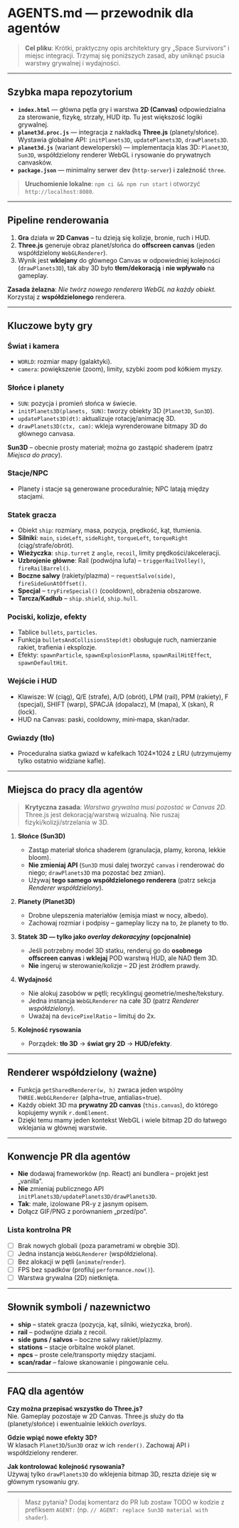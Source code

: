 # AGENTS.md — przewodnik dla agentów

> **Cel pliku**: Krótki, praktyczny opis architektury gry „Space Survivors” i miejsc integracji. Trzymaj się poniższych zasad, aby uniknąć psucia warstwy grywalnej i wydajności.

---

## Szybka mapa repozytorium

- **`index.html`** — główna pętla gry i warstwa **2D (Canvas)** odpowiedzialna za sterowanie, fizykę, strzały, HUD itp. Tu jest większość logiki grywalnej.
- **`planet3d.proc.js`** — integracja z nakładką **Three.js** (planety/słońce). Wystawia globalne API: `initPlanets3D`, `updatePlanets3D`, `drawPlanets3D`.
- **`planet3d.js`** (wariant deweloperski) — implementacja klas 3D: `Planet3D`, `Sun3D`, współdzielony renderer WebGL i rysowanie do prywatnych canvasków.
- **`package.json`** — minimalny serwer dev (`http-server`) i zależność `three`.

> **Uruchomienie lokalne**: `npm ci && npm run start` i otworzyć `http://localhost:8080`.

---

## Pipeline renderowania

1. **Gra** działa w **2D Canvas** – tu dzieją się kolizje, bronie, ruch i HUD.
2. **Three.js** generuje obraz planet/słońca do **offscreen canvas** (jeden współdzielony `WebGLRenderer`).
3. Wynik jest **wklejany** do głównego Canvas w odpowiedniej kolejności (`drawPlanets3D`), tak aby 3D było **tłem/dekoracją** i **nie wpływało** na gameplay.

**Zasada żelazna**: _Nie twórz nowego renderera WebGL na każdy obiekt._ Korzystaj z **współdzielonego** renderera.

---

## Kluczowe byty gry

### Świat i kamera
- `WORLD`: rozmiar mapy (galaktyki).
- `camera`: powiększenie (zoom), limity, szybki zoom pod kółkiem myszy.

### Słońce i planety
- `SUN`: pozycja i promień słońca w świecie.
- `initPlanets3D(planets, SUN)`: tworzy obiekty 3D (`Planet3D`, `Sun3D`).
- `updatePlanets3D(dt)`: aktualizuje rotację/animację 3D.
- `drawPlanets3D(ctx, cam)`: wkleja wyrenderowane bitmapy 3D do głównego canvasa.

**Sun3D** – obecnie prosty materiał; można go zastąpić shaderem (patrz _Miejsca do pracy_).

### Stacje/NPC
- Planety i stacje są generowane proceduralnie; NPC latają między stacjami.

### Statek gracza
- Obiekt `ship`: rozmiary, masa, pozycja, prędkość, kąt, tłumienia.
- **Silniki**: `main`, `sideLeft`, `sideRight`, `torqueLeft`, `torqueRight` (ciąg/strafe/obrót).
- **Wieżyczka**: `ship.turret` z `angle`, `recoil`, limity prędkości/akceleracji.
- **Uzbrojenie główne**: Rail (podwójna lufa) – `triggerRailVolley()`, `fireRailBarrel()`.
- **Boczne salwy** (rakiety/plazma) – `requestSalvo(side)`, `fireSideGunAtOffset()`.
- **Specjal** – `tryFireSpecial()` (cooldown), obrażenia obszarowe.
- **Tarcza/Kadłub** – `ship.shield`, `ship.hull`.

### Pociski, kolizje, efekty
- Tablice `bullets`, `particles`.
- Funkcja `bulletsAndCollisionsStep(dt)` obsługuje ruch, namierzanie rakiet, trafienia i eksplozje.
- Efekty: `spawnParticle`, `spawnExplosionPlasma`, `spawnRailHitEffect`, `spawnDefaultHit`.

### Wejście i HUD
- Klawisze: W (ciąg), Q/E (strafe), A/D (obrót), LPM (rail), PPM (rakiety), F (specjal), SHIFT (warp), SPACJA (dopalacz), M (mapa), X (skan), R (lock).
- HUD na Canvas: paski, cooldowny, mini‑mapa, skan/radar.

### Gwiazdy (tło)
- Proceduralna siatka gwiazd w kafelkach 1024×1024 z LRU (utrzymujemy tylko ostatnio widziane kafle).

---

## Miejsca do pracy dla agentów

> **Krytyczna zasada**: _Warstwa grywalna musi pozostać w Canvas 2D._ Three.js jest dekoracją/warstwą wizualną. Nie ruszaj fizyki/kolizji/strzelania w 3D.

1. **Słońce (Sun3D)**  
   - Zastąp materiał słońca shaderem (granulacja, plamy, korona, lekkie bloom).  
   - **Nie zmieniaj API** (`Sun3D` musi dalej tworzyć `canvas` i renderować do niego; `drawPlanets3D` ma pozostać bez zmian).
   - Używaj **tego samego współdzielonego renderera** (patrz sekcja _Renderer współdzielony_).

2. **Planety (Planet3D)**  
   - Drobne ulepszenia materiałów (emisja miast w nocy, albedo).  
   - Zachowaj rozmiar i podpisy – gameplay liczy na to, że planety to tło.

3. **Statek 3D — tylko jako _overlay dekoracyjny_ (opcjonalnie)**  
   - Jeśli potrzebny model 3D statku, renderuj go do **osobnego offscreen canvas** i **wklejaj** POD warstwą HUD, ale NAD tłem 3D.  
   - **Nie** ingeruj w sterowanie/kolizje – 2D jest źródłem prawdy.

4. **Wydajność**  
   - Nie alokuj zasobów w pętli; recyklinguj geometrie/meshe/tekstury.  
   - Jedna instancja `WebGLRenderer` na całe 3D (patrz _Renderer współdzielony_).  
   - Uważaj na `devicePixelRatio` – limituj do 2x.

5. **Kolejność rysowania**  
   - Porządek: **tło 3D** → **świat gry 2D** → **HUD/efekty**.

---

## Renderer współdzielony (ważne)

- Funkcja `getSharedRenderer(w, h)` zwraca jeden wspólny `THREE.WebGLRenderer` (alpha=true, antialias=true).  
- Każdy obiekt 3D ma **prywatny 2D canvas** (`this.canvas`), do którego kopiujemy wynik `r.domElement`.  
- Dzięki temu mamy jeden kontekst WebGL i wiele bitmap 2D do łatwego wklejania w głównej warstwie.

---

## Konwencje PR dla agentów

- **Nie** dodawaj frameworków (np. React) ani bundlera – projekt jest „vanilla”.
- **Nie** zmieniaj publicznego API `initPlanets3D/updatePlanets3D/drawPlanets3D`.
- **Tak**: małe, izolowane PR-y z jasnym opisem.  
- Dołącz GIF/PNG z porównaniem „przed/po”.

### Lista kontrolna PR
- [ ] Brak nowych globali (poza parametrami w obrębie 3D).  
- [ ] Jedna instancja `WebGLRenderer` (współdzielona).  
- [ ] Bez alokacji w pętli (`animate`/`render`).  
- [ ] FPS bez spadków (profiluj `performance.now()`).  
- [ ] Warstwa grywalna (2D) nietknięta.

---

## Słownik symboli / nazewnictwo
- **ship** – statek gracza (pozycja, kąt, silniki, wieżyczka, broń).  
- **rail** – podwójne działa z recoil.  
- **side guns / salvos** – boczne salwy rakiet/plazmy.  
- **stations** – stacje orbitalne wokół planet.  
- **npcs** – proste cele/transporty między stacjami.  
- **scan/radar** – falowe skanowanie i pingowanie celu.

---

## FAQ dla agentów

**Czy można przepisać wszystko do Three.js?**  
Nie. Gameplay pozostaje w 2D Canvas. Three.js służy do tła (planety/słońce) i ewentualnie lekkich _overlays_.

**Gdzie wpiąć nowe efekty 3D?**  
W klasach `Planet3D`/`Sun3D` oraz w ich `render()`. Zachowaj API i współdzielony renderer.

**Jak kontrolować kolejność rysowania?**  
Używaj tylko `drawPlanets3D` do wklejenia bitmap 3D, reszta dzieje się w głównym rysowaniu gry.

---

> Masz pytania? Dodaj komentarz do PR lub zostaw TODO w kodzie z prefiksem `AGENT:` (np. `// AGENT: replace Sun3D material with shader`).

